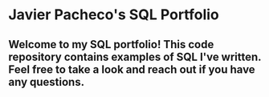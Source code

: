 # Javier Pacheco's SQL Portfolio

## Welcome to my SQL portfolio! This code repository contains examples of SQL I've written. Feel free to take a look and reach out if you have any questions.

